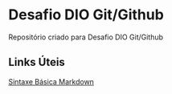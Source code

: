 # Desafio DIO Git/Github
Repositório criado para Desafio DIO Git/Github

## Links Úteis
[Sintaxe Básica Markdown](https://www.markdownguide.org/basic-syntax/)

